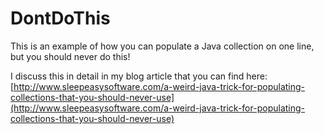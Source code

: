 # DontDoThis
This is an example of how you can populate a Java collection on one line, but you should never do this!

I discuss this in detail in my blog article that you can find here: [http://www.sleepeasysoftware.com/a-weird-java-trick-for-populating-collections-that-you-should-never-use](http://www.sleepeasysoftware.com/a-weird-java-trick-for-populating-collections-that-you-should-never-use)